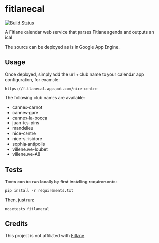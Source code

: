 # fitlanecal

[![Build Status](https://travis-ci.org/paraita/fitlanecal.png)](https://travis-ci.org/paraita/fitlanecal)

A Fitlane calendar web service that parses Fitlane agenda and outputs an ical

The source can be deployed as is in Google App Engine.

## Usage
Once deployed, simply add the url + club name to your calendar app
configuration, for example:
```
https://fitlanecal.appspot.com/nice-centre
```
The following club names are available:
* cannes-carnot
* cannes-gare
* cannes-la-bocca
* juan-les-pins
* mandelieu
* nice-centre
* nice-st-isidore
* sophia-antipolis
* villeneuve-loubet
* villeneuve-A8


## Tests
Tests can be run locally by first installing requirements:
```
pip install -r requirements.txt
```
Then, just run:
```
nosetests fitlanecal
```

## Credits
This project is not affiliated with [Fitlane](http://www.fitlane.com/fr/)
